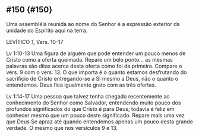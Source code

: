 ## #150 {#150}

Uma assembléia reunida ao nome do Senhor é a expressão exterior da unidade do Espírito aqui na terra.

LEVÍTICO 1, Vers. 10-17

Lv 1:10-13 Uma figura de alguém que pode entender um pouco menos de Cristo como a oferta queimada. Repare um belo ponto... as mesmas palavras são ditas acerca desta oferta como foi da primeira. Compare o vers. 9 com o vers. 13\. O que importa é o quanto estamos desfrutando do sacrifício de Cristo entregando-se a Si mesmo a Deus, não o quanto o entendemos. Deus fica igualmente grato com as três ofertas.

Lv 1:14-17 Uma pessoa que talvez tenha chegado recentemente ao conhecimento do Senhor como Salvador, entendendo muito pouco dos profundos significados do que Cristo é para Deus; todavia é feliz em conhecer mesmo que um pouco deste significado. Repare mais uma vez que Deus Se apraz até quando entendemos apenas um pouco desta grande verdade. O mesmo que nos versículos 9 e 13.